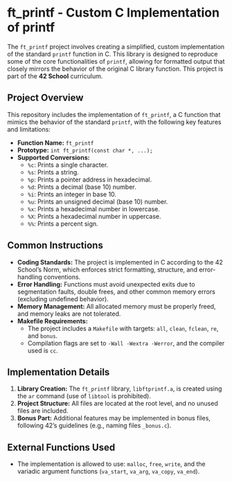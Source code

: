 # ft_printf - Custom C Implementation of printf

The `ft_printf` project involves creating a simplified, custom implementation of the standard `printf` function in C. This library is designed to reproduce some of the core functionalities of `printf`, allowing for formatted output that closely mirrors the behavior of the original C library function. This project is part of the **42 School** curriculum.

## Project Overview

This repository includes the implementation of `ft_printf`, a C function that mimics the behavior of the standard `printf`, with the following key features and limitations:

- **Function Name:** `ft_printf`
- **Prototype:** `int ft_printf(const char *, ...);`
- **Supported Conversions:** 
  - `%c`: Prints a single character.
  - `%s`: Prints a string.
  - `%p`: Prints a pointer address in hexadecimal.
  - `%d`: Prints a decimal (base 10) number.
  - `%i`: Prints an integer in base 10.
  - `%u`: Prints an unsigned decimal (base 10) number.
  - `%x`: Prints a hexadecimal number in lowercase.
  - `%X`: Prints a hexadecimal number in uppercase.
  - `%%`: Prints a percent sign.

## Common Instructions

- **Coding Standards:** The project is implemented in C according to the 42 School’s Norm, which enforces strict formatting, structure, and error-handling conventions.
- **Error Handling:** Functions must avoid unexpected exits due to segmentation faults, double frees, and other common memory errors (excluding undefined behavior).
- **Memory Management:** All allocated memory must be properly freed, and memory leaks are not tolerated.
- **Makefile Requirements:** 
  - The project includes a `Makefile` with targets: `all`, `clean`, `fclean`, `re`, and `bonus`.
  - Compilation flags are set to `-Wall -Wextra -Werror`, and the compiler used is `cc`.

## Implementation Details

1. **Library Creation:** The `ft_printf` library, `libftprintf.a`, is created using the `ar` command (use of `libtool` is prohibited).
2. **Project Structure:** All files are located at the root level, and no unused files are included.
3. **Bonus Part:** Additional features may be implemented in bonus files, following 42’s guidelines (e.g., naming files `_bonus.c`).

## External Functions Used

- The implementation is allowed to use: `malloc`, `free`, `write`, and the variadic argument functions (`va_start`, `va_arg`, `va_copy`, `va_end`).
